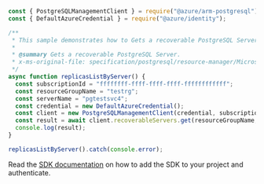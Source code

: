 ```javascript
const { PostgreSQLManagementClient } = require("@azure/arm-postgresql");
const { DefaultAzureCredential } = require("@azure/identity");

/**
 * This sample demonstrates how to Gets a recoverable PostgreSQL Server.
 *
 * @summary Gets a recoverable PostgreSQL Server.
 * x-ms-original-file: specification/postgresql/resource-manager/Microsoft.DBforPostgreSQL/stable/2017-12-01/examples/RecoverableServersGet.json
 */
async function replicasListByServer() {
  const subscriptionId = "ffffffff-ffff-ffff-ffff-ffffffffffff";
  const resourceGroupName = "testrg";
  const serverName = "pgtestsvc4";
  const credential = new DefaultAzureCredential();
  const client = new PostgreSQLManagementClient(credential, subscriptionId);
  const result = await client.recoverableServers.get(resourceGroupName, serverName);
  console.log(result);
}

replicasListByServer().catch(console.error);
```

Read the [SDK documentation](https://github.com/Azure/azure-sdk-for-js/blob/%40azure%2Farm-postgresql_6.0.1/sdk/postgresql/arm-postgresql/README.md) on how to add the SDK to your project and authenticate.
